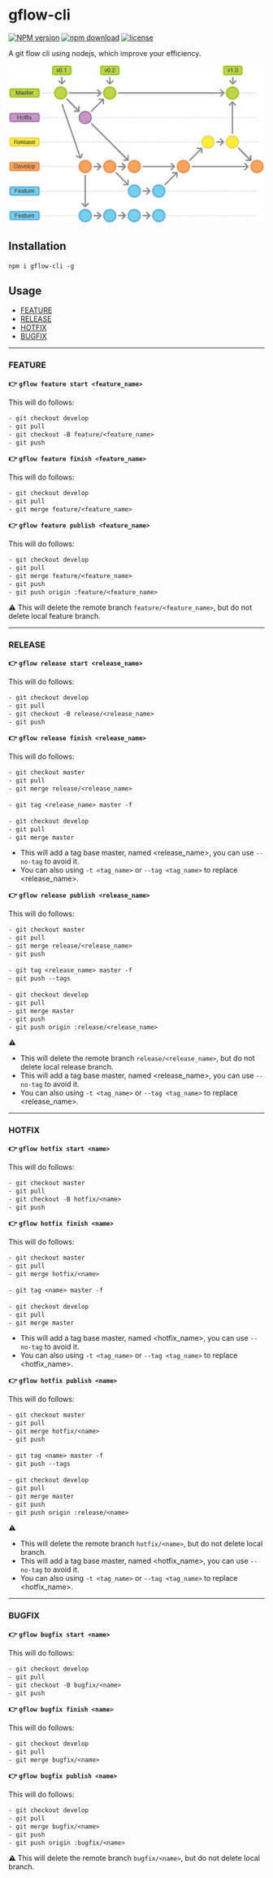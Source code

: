 # gflow-cli
[![NPM version](https://img.shields.io/npm/v/gflow-cli.svg)](https://www.npmjs.com/package/gflow-cli)
[![npm download](https://img.shields.io/npm/dt/gflow-cli.svg?style=flat-square)](https://www.npmjs.com/package/gflow-cli)
[![license](https://img.shields.io/npm/l/gflow-cli.svg?style=flat-square)](https://github.com/fengxianqi/gflow-cli/blob/master/LICENSE)

A git flow cli using nodejs, which improve your efficiency.

![gitflow png](/assets/gitflow.png)

## Installation
```
npm i gflow-cli -g
```

## Usage
- [FEATURE](#FEATURE)
- [RELEASE](#RELEASE)
- [HOTFIX](#HOTFIX)
- [BUGFIX](#BUGFIX)

------
### FEATURE


**:point_right: `gflow feature start <feature_name>`**

This will do follows: 
```
- git checkout develop
- git pull
- git checkout -B feature/<feature_name>
- git push
```

**:point_right: `gflow feature finish <feature_name>`**

This will do follows: 
```
- git checkout develop
- git pull
- git merge feature/<feature_name>
```


**:point_right: `gflow feature publish <feature_name>`**

This will do follows: 
```
- git checkout develop
- git pull
- git merge feature/<feature_name>
- git push
- git push origin :feature/<feature_name>
```

:warning: This will delete the remote branch `feature/<feature_name>`, but do not delete local feature branch.


------
### RELEASE

**:point_right: `gflow release start <release_name>`**

This will do follows: 
```
- git checkout develop
- git pull
- git checkout -B release/<release_name>
- git push
```

**:point_right: `gflow release finish <release_name>`**

This will do follows: 
```
- git checkout master
- git pull
- git merge release/<release_name>

- git tag <release_name> master -f

- git checkout develop
- git pull
- git merge master
```
- This will add a tag base master, named <release_name>, you can use `--no-tag` to avoid it.
- You can also using `-t <tag_name>` or `--tag <tag_name>` to replace <release_name>.

**:point_right: `gflow release publish <release_name>`**

This will do follows: 
```
- git checkout master
- git pull
- git merge release/<release_name>
- git push

- git tag <release_name> master -f
- git push --tags

- git checkout develop
- git pull
- git merge master
- git push
- git push origin :release/<release_name>
```

:warning: 
- This will delete the remote branch `release/<release_name>`, but do not delete local release branch.
- This will add a tag base master, named <release_name>, you can use `--no-tag` to avoid it.
- You can also using `-t <tag_name>` or `--tag <tag_name>` to replace <release_name>.

------
### HOTFIX


**:point_right: `gflow hotfix start <name>`**

This will do follows: 
```
- git checkout master
- git pull
- git checkout -B hotfix/<name>
- git push
```

**:point_right: `gflow hotfix finish <name>`**

This will do follows: 
```
- git checkout master
- git pull
- git merge hotfix/<name>

- git tag <name> master -f

- git checkout develop
- git pull
- git merge master
```
- This will add a tag base master, named <hotfix_name>, you can use `--no-tag` to avoid it.
- You can also using `-t <tag_name>` or `--tag <tag_name>` to replace <hotfix_name>.

**:point_right: `gflow hotfix publish <name>`**

This will do follows: 
```
- git checkout master
- git pull
- git merge hotfix/<name>
- git push

- git tag <name> master -f
- git push --tags

- git checkout develop
- git pull
- git merge master
- git push
- git push origin :release/<name>
```
:warning: 
- This will delete the remote branch `hotfix/<name>`, but do not delete local  branch.
- This will add a tag base master, named <hotfix_name>, you can use `--no-tag` to avoid it.
- You can also using `-t <tag_name>` or `--tag <tag_name>` to replace <hotfix_name>.
------
### BUGFIX

**:point_right: `gflow bugfix start <name>`**

This will do follows: 
```
- git checkout develop
- git pull
- git checkout -B bugfix/<name>
- git push
```

**:point_right: `gflow bugfix finish <name>`**

This will do follows: 
```
- git checkout develop
- git pull
- git merge bugfix/<name>
```


**:point_right: `gflow bugfix publish <name>`**

This will do follows: 
```
- git checkout develop
- git pull
- git merge bugfix/<name>
- git push
- git push origin :bugfix/<name>
```

:warning: This will delete the remote branch `bugfix/<name>`, but do not delete local branch.
